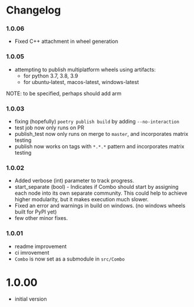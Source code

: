 Changelog
=========

### 1.0.06
- Fixed C++ attachment in wheel generation

### 1.0.05
- attempting to publish multiplatform wheels using artifacts:
    - for python 3.7, 3.8, 3.9
    - for ubuntu-latest, macos-latest, windows-latest

NOTE: to be specified, perhaps should add arm

### 1.0.03
- fixing (hopefully) `poetry publish build` by adding `--no-interaction`
- test job now only runs on PR
- publish_test now only runs on merge to `master`, and incorporates matrix testing
- publish now works on tags with `*.*.*` pattern and incorporates matrix testing
### 1.0.02

- Added verbose (int) parameter to track progress.
- start_separate (bool) - Indicates if Combo should start by assigning each node into its own separate community. This could help to achieve higher modularity, but it makes execution much slower.
- Fixed an error and warnings in build on windows. (no windows wheels built for PyPI yet)
- few other minor fixes.


### 1.0.01

- readme improvement
- ci imrovement
- `Combo` is now set as a submodule in `src/Combo`


# 1.0.00

- initial version
